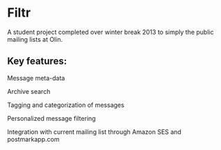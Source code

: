 Filtr 
=============

A student project completed over winter break 2013 to simply the public mailing lists at Olin.

Key features:
---------------

Message meta-data 

Archive search 

Tagging and categorization of messages 

Personalized message filtering 

Integration with current mailing list through Amazon SES and postmarkapp.com
